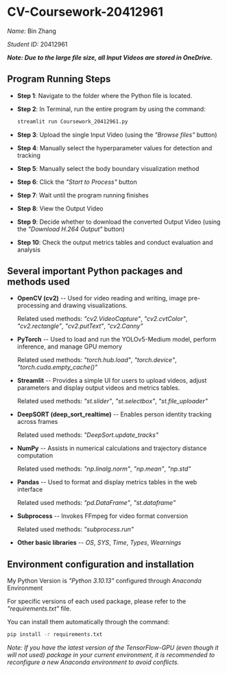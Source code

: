 # CV-Coursework-20412961

*Name:* Bin Zhang

*Student ID:* 20412961

***Note: Due to the large file size, all Input Videos are stored in OneDrive.***

## Program Running Steps

- **Step 1**: Navigate to the folder where the Python file is located.

- **Step 2**: In Terminal, run the entire program by using the command:

   ```sh
   streamlit run Coursework_20412961.py
   ```
   
- **Step 3**: Upload the single Input Video (using the *"Browse files"* button)

- **Step 4**: Manually select the hyperparameter values for detection and tracking

- **Step 5**: Manually select the body boundary visualization method

- **Step 6**: Click the *"Start to Process"* button

- **Step 7**: Wait until the program running finishes

- **Step 8**: View the Output Video

- **Step 9**: Decide whether to download the converted Output Video (using the *"Download H.264 Output"* button)

- **Step 10**: Check the output metrics tables and conduct evaluation and analysis

## Several important Python packages and methods used

- **OpenCV (cv2)** -- Used for video reading and writing, image pre-processing and drawing visualizations.

  Related used methods: *"cv2.VideoCapture"*, *"cv2.cvtColor"*, *"cv2.rectangle"*, *"cv2.putText"*, *"cv2.Canny"*

- **PyTorch** -- Used to load and run the YOLOv5-Medium model, perform inference, and manage GPU memory

  Related used methods: *"torch.hub.load"*, *"torch.device"*, *"torch.cuda.empty_cache()"*

- **Streamlit** -- Provides a simple UI for users to upload videos, adjust parameters and display output videos and metrics tables.

  Related used methods: *"st.slider"*, *"st.selectbox"*, *"st.file_uploader"*

- **DeepSORT (deep_sort_realtime)** -- Enables person identity tracking across frames

  Related used methods: *"DeepSort.update_tracks"*

- **NumPy** --  Assists in numerical calculations and trajectory distance computation

  Related used methods: *"np.linalg.norm"*, *"np.mean"*, *"np.std"*

- **Pandas** -- Used to format and display metrics tables in the web interface

  Related used methods: *"pd.DataFrame"*, *"st.dataframe"*

- **Subprocess** -- Invokes FFmpeg for video format conversion

  Related used methods: *"subprocess.run"*

- **Other basic libraries** -- *OS*, *SYS*, *Time*, *Types*, *Wearnings*

##  Environment configuration and installation

My Python Version is *"Python 3.10.13"* configured through *Anaconda* Environment

For specific versions of each used package, please refer to the *"requirements.txt"* file.

You can install them automatically through the command:

```sh
pip install -r requirements.txt
```

*Note: If you have the latest version of the TensorFlow-GPU (even though it will not used) package in your current environment, it is recommended to reconfigure a new Anaconda environment to avoid conflicts.*
